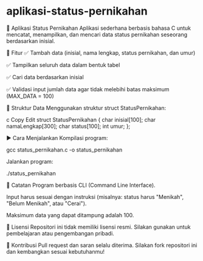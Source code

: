 # aplikasi-status-pernikahan
📝 Aplikasi Status Pernikahan
Aplikasi sederhana berbasis bahasa C untuk mencatat, menampilkan, dan mencari data status pernikahan seseorang berdasarkan inisial.

🔧 Fitur
✅ Tambah data (inisial, nama lengkap, status pernikahan, dan umur)

✅ Tampilkan seluruh data dalam bentuk tabel

✅ Cari data berdasarkan inisial

✅ Validasi input jumlah data agar tidak melebihi batas maksimum (MAX_DATA = 100)

📄 Struktur Data
Menggunakan struktur struct StatusPernikahan:

c
Copy
Edit
struct StatusPernikahan {
    char inisial[100];
    char namaLengkap[300];
    char status[100];
    int umur;
};


▶️ Cara Menjalankan
Kompilasi program:


gcc status_pernikahan.c -o status_pernikahan


Jalankan program:

./status_pernikahan


📌 Catatan
Program berbasis CLI (Command Line Interface).

Input harus sesuai dengan instruksi (misalnya: status harus "Menikah", "Belum Menikah", atau "Cerai").

Maksimum data yang dapat ditampung adalah 100.

📜 Lisensi
Repositori ini tidak memiliki lisensi resmi. Silakan gunakan untuk pembelajaran atau pengembangan pribadi.

🙋 Kontribusi
Pull request dan saran selalu diterima. Silakan fork repositori ini dan kembangkan sesuai kebutuhanmu!
